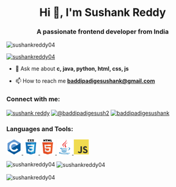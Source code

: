 <h1 align="center">Hi 👋, I'm Sushank Reddy</h1>
<h3 align="center">A passionate frontend developer from India</h3>

<p align="left"> <img src="https://komarev.com/ghpvc/?username=sushankreddy04&label=Profile%20views&color=0e75b6&style=flat" alt="sushankreddy04" /> </p>

<p align="left"> <a href="https://github.com/ryo-ma/github-profile-trophy"><img src="https://github-profile-trophy.vercel.app/?username=sushankreddy04" alt="sushankreddy04" /></a> </p>

- 💬 Ask me about **c, java, python, html, css, js**

- 📫 How to reach me **baddipadigesushank@gmail.com**

<h3 align="left">Connect with me:</h3>
<p align="left">
<a href="https://linkedin.com/in/sushank reddy" target="blank"><img align="center" src="https://raw.githubusercontent.com/rahuldkjain/github-profile-readme-generator/master/src/images/icons/Social/linked-in-alt.svg" alt="sushank reddy" height="30" width="40" /></a>
<a href="https://www.hackerrank.com/@baddipadigesush2" target="blank"><img align="center" src="https://raw.githubusercontent.com/rahuldkjain/github-profile-readme-generator/master/src/images/icons/Social/hackerrank.svg" alt="@baddipadigesush2" height="30" width="40" /></a>
<a href="https://www.leetcode.com/baddipadigesushank" target="blank"><img align="center" src="https://raw.githubusercontent.com/rahuldkjain/github-profile-readme-generator/master/src/images/icons/Social/leet-code.svg" alt="baddipadigesushank" height="30" width="40" /></a>
</p>

<h3 align="left">Languages and Tools:</h3>
<p align="left"> <a href="https://www.cprogramming.com/" target="_blank" rel="noreferrer"> <img src="https://raw.githubusercontent.com/devicons/devicon/master/icons/c/c-original.svg" alt="c" width="40" height="40"/> </a> <a href="https://www.w3schools.com/css/" target="_blank" rel="noreferrer"> <img src="https://raw.githubusercontent.com/devicons/devicon/master/icons/css3/css3-original-wordmark.svg" alt="css3" width="40" height="40"/> </a> <a href="https://www.w3.org/html/" target="_blank" rel="noreferrer"> <img src="https://raw.githubusercontent.com/devicons/devicon/master/icons/html5/html5-original-wordmark.svg" alt="html5" width="40" height="40"/> </a> <a href="https://www.java.com" target="_blank" rel="noreferrer"> <img src="https://raw.githubusercontent.com/devicons/devicon/master/icons/java/java-original.svg" alt="java" width="40" height="40"/> </a> <a href="https://developer.mozilla.org/en-US/docs/Web/JavaScript" target="_blank" rel="noreferrer"> <img src="https://raw.githubusercontent.com/devicons/devicon/master/icons/javascript/javascript-original.svg" alt="javascript" width="40" height="40"/> </a> </p>

<p><img align="left" src="https://github-readme-stats.vercel.app/api/top-langs?username=sushankreddy04&show_icons=true&locale=en&layout=compact" alt="sushankreddy04" /></p>

<p>&nbsp;<img align="center" src="https://github-readme-stats.vercel.app/api?username=sushankreddy04&show_icons=true&locale=en" alt="sushankreddy04" /></p>

<p><img align="center" src="https://github-readme-streak-stats.herokuapp.com/?user=sushankreddy04&" alt="sushankreddy04" /></p>
